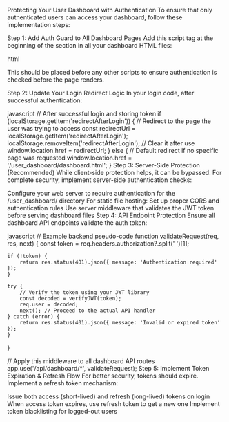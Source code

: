 
Protecting Your User Dashboard with Authentication
To ensure that only authenticated users can access your dashboard, follow these implementation steps:

Step 1: Add Auth Guard to All Dashboard Pages
Add this script tag at the beginning of the <head> section in all your dashboard HTML files:

html
<script src="auth-guard.js"></script>
This should be placed before any other scripts to ensure authentication is checked before the page renders.

Step 2: Update Your Login Redirect Logic
In your login code, after successful authentication:

javascript
// After successful login and storing token
if (localStorage.getItem('redirectAfterLogin')) {
    // Redirect to the page the user was trying to access
    const redirectUrl = localStorage.getItem('redirectAfterLogin');
    localStorage.removeItem('redirectAfterLogin'); // Clear it after use
    window.location.href = redirectUrl;
} else {
    // Default redirect if no specific page was requested
    window.location.href = '/user_dashboard/dashboard.html';
}
Step 3: Server-Side Protection (Recommended)
While client-side protection helps, it can be bypassed. For complete security, implement server-side authentication checks:

Configure your web server to require authentication for the /user_dashboard/ directory
For static file hosting:
Set up proper CORS and authentication rules
Use server middleware that validates the JWT token before serving dashboard files
Step 4: API Endpoint Protection
Ensure all dashboard API endpoints validate the auth token:

javascript
// Example backend pseudo-code
function validateRequest(req, res, next) {
    const token = req.headers.authorization?.split(' ')[1];
    
    if (!token) {
        return res.status(401).json({ message: 'Authentication required' });
    }
    
    try {
        // Verify the token using your JWT library
        const decoded = verifyJWT(token);
        req.user = decoded;
        next(); // Proceed to the actual API handler
    } catch (error) {
        return res.status(401).json({ message: 'Invalid or expired token' });
    }
}

// Apply this middleware to all dashboard API routes
app.use('/api/dashboard/*', validateRequest);
Step 5: Implement Token Expiration & Refresh Flow
For better security, tokens should expire. Implement a refresh token mechanism:

Issue both access (short-lived) and refresh (long-lived) tokens on login
When access token expires, use refresh token to get a new one
Implement token blacklisting for logged-out users
